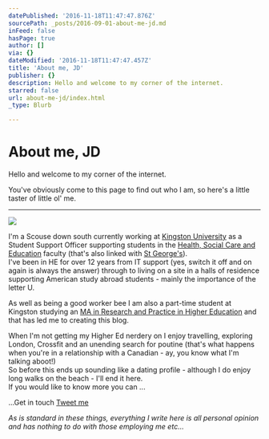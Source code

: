 ```yaml
---
datePublished: '2016-11-18T11:47:47.876Z'
sourcePath: _posts/2016-09-01-about-me-jd.md
inFeed: false
hasPage: true
author: []
via: {}
dateModified: '2016-11-18T11:47:47.457Z'
title: 'About me, JD'
publisher: {}
description: Hello and welcome to my corner of the internet.
starred: false
url: about-me-jd/index.html
_type: Blurb

---
```

# About me, JD

Hello and welcome to my corner of the internet.

You've obviously come to this page to find out who I am, so here's a little taster of little ol' me.

---

![](https://the-grid-user-content.s3-us-west-2.amazonaws.com/c4dbbefe-712f-41bd-9e04-fb1d0a303c34.png)

I'm a Scouse down south currently working at [Kingston University][0] as a Student Support Officer supporting students in the [Health, Social Care and Education][1] faculty (that's also linked with [St George's][2]).   
I've been in HE for over 12 years from IT support (yes, switch it off and on again is always the answer) through to living on a site in a halls of residence supporting American study abroad students - mainly the importance of the letter U.

As well as being a good worker bee I am also a part-time student at Kingston studying an [MA in Research and Practice in Higher Education][3] and that has led me to creating this blog.

When I'm not getting my Higher Ed nerdery on I enjoy travelling, exploring London, Crossfit and an unending search for poutine (that's what happens when you're in a relationship with a Canadian - ay, you know what I'm talking aboot!)  
So before this ends up sounding like a dating profile - although I do enjoy long walks on the beach - I'll end it here.  
If you would like to know more you can ...

...Get in touch
[Tweet me][4]

_As is standard in these things, everything I write here is all personal opinion and has nothing to do with those employing me etc..._

[0]: http://kingston.ac.uk/ "Kingston University"
[1]: http://healtcare.ac.uk/
[2]: http://www.sgul.ac.uk/ "St George's, University of London"
[3]: http://www.kingston.ac.uk/postgraduate-course/research-and-practice-in-higher-education-ma/ "Info about the course"
[4]: https://goo.gl/AXGerg